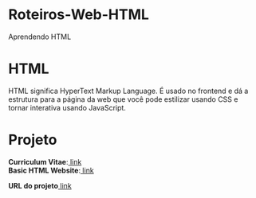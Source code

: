 # Roteiros-Web-HTML
 Aprendendo HTML
# HTML
HTML significa HyperText Markup Language. É usado no frontend e dá a estrutura para a página da web que você pode estilizar usando CSS e tornar interativa usando JavaScript.
# Projeto
**Curriculum Vitae**:[ link ](https://github.com/weslei573/Roteiros-Web-HTML/blob/main/HTML-Projetos/CV-de-um-pagina/index.html) <br>
**Basic HTML Website**:[ link ](https://github.com/weslei573/Roteiros-Web-HTML/tree/main/HTML-Projetos/Site-HTML-basico)

**URL do projeto**[ link ](https://roadmap.sh/projects/single-page-cv)
